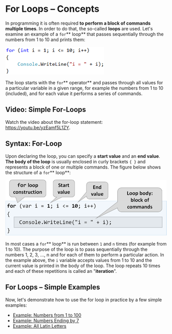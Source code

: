 # For Loops – Concepts

In programming it is often required **to perform a block of commands multiple times**. In order to do that, the so-called **loops** are used. Let's examine an example of a `for`\*\* loop\*\* that passes sequentially through the numbers from 1 to 10 and prints them:

![](../../assets/chapter-5-images/00.For-loop-01.png)

The loop starts with the `for`\*\* operator\*\* and passes through all values for a particular variable in a given range, for example the numbers from 1 to 10 (included), and for each value it performs a series of commands.

## Video: Simple For-Loops

Watch the video about the for-loop statement: https://youtu.be/yzEamf5L1ZY.

## Syntax: For-Loop

Upon declaring the loop, you can specify a **start value** and an **end value**. **The body of the loop** is usually enclosed in curly brackets `{ }` and represents a block of one or multiple commands. The figure below shows the structure of a `for`\*\* loop\*\*:

![](../../assets/chapter-5-images/00.For-loop-02.png)

In most cases a `for`\*\* loop\*\* is run between `1` and `n` times (for example from 1 to 10). The purpose of the loop is to pass sequentially through the numbers 1, 2, 3, …, n and for each of them to perform a particular action. In the example above, the `i` variable accepts values from 1 to 10 and the current value is printed in the body of the loop. The loop repeats 10 times and each of these repetitions is called an "**iteration**".

## For Loops – Simple Examples

Now, let's demonstrate how to use the for loop in practice by a few simple examples:

* [Example: Numbers from 1 to 100](example-numbers-from-1-to-100.md)
* [Example: Numbers Ending by 7](example-numbers-ending-by-7.md)
* [Example: All Latin Letters](example-all-latin-letters.md)
